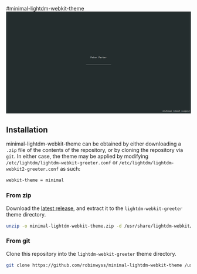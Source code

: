 #minimal-lightdm-webkit-theme
![Screenshot](Screenshots/screenshot.png "Screenshot")
## Installation

minimal-lightdm-webkit-theme can be obtained by either downloading a `.zip` file of the contents of the repository, or by cloning the repository via `git`. In either case, the theme may be applied by modifying `/etc/lightdm/lightdm-webkit-greeter.conf` or `/etc/lightdm/lightdm-webkit2-greeter.conf` as such:

```sh
webkit-theme = minimal
```

### From zip

Download the [latest release](https://github.com/robinwyss/minimal-lightdm-webkit-theme/releases/latest), and extract it to the `lightdm-webkit-greeter` theme directory.

```sh
unzip -o minimal-lightdm-webkit-theme.zip -d /usr/share/lightdm-webkit/themes/minimal
```

### From git

Clone this repository into the `lightdm-webkit-greeter` theme directory.

```sh
git clone https://github.com/robinwyss/minimal-lightdm-webkit-theme /usr/share/lightdm-webkit/themes/minimal
```
